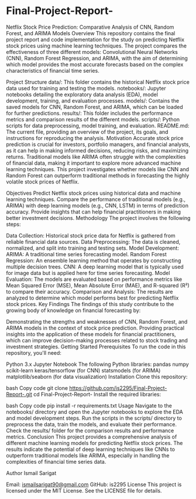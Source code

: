 # Final-Project-Report-
Netflix Stock Price Prediction: Comparative Analysis of CNN, Random Forest, and ARIMA Models
Overview
This repository contains the final project report and code implementation for the study on predicting Netflix stock prices using machine learning techniques. The project compares the effectiveness of three different models: Convolutional Neural Networks (CNN), Random Forest Regression, and ARIMA, with the aim of determining which model provides the most accurate forecasts based on the complex characteristics of financial time series.

Project Structure
data/: This folder contains the historical Netflix stock price data used for training and testing the models.
notebooks/: Jupyter notebooks detailing the exploratory data analysis (EDA), model development, training, and evaluation processes.
models/: Contains the saved models for CNN, Random Forest, and ARIMA, which can be loaded for further predictions.
results/: This folder includes the performance metrics and comparison results of the different models.
scripts/: Python scripts for data preprocessing, model training, and evaluation.
README.md: The current file, providing an overview of the project, its goals, and instructions for reproducing the analysis.
Motivation
Accurate stock price prediction is crucial for investors, portfolio managers, and financial analysts, as it can help in making informed decisions, reducing risks, and maximizing returns. Traditional models like ARIMA often struggle with the complexities of financial data, making it important to explore more advanced machine learning techniques. This project investigates whether models like CNN and Random Forest can outperform traditional methods in forecasting the highly volatile stock prices of Netflix.

Objectives
Predict Netflix stock prices using historical data and machine learning techniques.
Compare the performance of traditional models (e.g., ARIMA) with deep learning models (e.g., CNN, LSTM) in terms of prediction accuracy.
Provide insights that can help financial practitioners in making better investment decisions.
Methodology
The project involves the following steps:

Data Collection: Historical stock price data for Netflix is gathered from reliable financial data sources.
Data Preprocessing: The data is cleaned, normalized, and split into training and testing sets.
Model Development:
ARIMA: A traditional time series forecasting model.
Random Forest Regression: An ensemble learning method that operates by constructing multiple decision trees.
CNN: A deep learning model that is typically used for image data but is applied here for time series forecasting.
Model Evaluation: The models are evaluated based on performance metrics like Mean Squared Error (MSE), Mean Absolute Error (MAE), and R-squared (R²) to compare their accuracy.
Comparison and Analysis: The results are analyzed to determine which model performs best for predicting Netflix stock prices.
Key Findings
The findings of this study contribute to the growing body of knowledge on financial forecasting by:

Demonstrating the strengths and weaknesses of CNN, Random Forest, and ARIMA models in the context of stock price prediction.
Providing practical insights into the application of these models for financial practitioners, which can improve decision-making processes related to stock trading and investment strategies.
Getting Started
Prerequisites
To run the code in this repository, you'll need:

Python 3.x
Jupyter Notebook
The following Python libraries:
pandas
numpy
scikit-learn
keras/tensorflow (for CNN)
statsmodels (for ARIMA)
matplotlib/seaborn (for data visualization)
Installation
Clone this repository:

bash
Copy code
git clone https://github.com/is2295/Final-Project-Report-.git
cd Final-Project-Report-
Install the required libraries:

bash
Copy code
pip install -r requirements.txt
Usage
Navigate to the notebooks/ directory and open the Jupyter notebooks to explore the EDA and model development steps.
Run the scripts in the scripts/ directory to preprocess the data, train the models, and evaluate their performance.
Check the results/ folder for the comparison results and performance metrics.
Conclusion
This project provides a comprehensive analysis of different machine learning models for predicting Netflix stock prices. The results indicate the potential of deep learning techniques like CNNs to outperform traditional models like ARIMA, especially in handling the complexities of financial time series data.

Author
Ismail Sarigat

Email: ismailsarigat90@gmail.com
GitHub: is2295
License
This project is licensed under the MIT License. See the LICENSE file for details.
